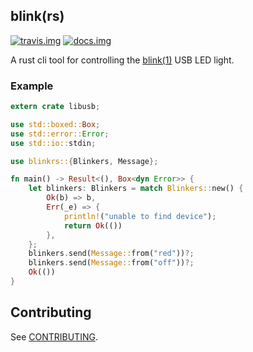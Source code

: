 ## blink(rs)

[![travis.img]][travis.url] [![docs.img]][docs.url]

A rust cli tool for controlling the [blink(1)](https://blink1.thingm.com) USB LED light.

### Example

```rs
extern crate libusb;

use std::boxed::Box;
use std::error::Error;
use std::io::stdin;

use blinkrs::{Blinkers, Message};

fn main() -> Result<(), Box<dyn Error>> {
    let blinkers: Blinkers = match Blinkers::new() {
        Ok(b) => b,
        Err(_e) => {
            println!("unable to find device");
            return Ok(())
        },
    };
    blinkers.send(Message::from("red"))?;
    blinkers.send(Message::from("off"))?;
    Ok(())
}
```

## Contributing

See [CONTRIBUTING](/CONTRIBUTING.md).

[travis.img]: https://travis-ci.org/dadleyy/blinkrs.svg?branch=master
[travis.url]: https://travis-ci.org/dadleyy/blinkrs
[docs.img]: https://docs.rs/blinkrs/badge.svg
[docs.url]: https://docs.rs/blinkrs
